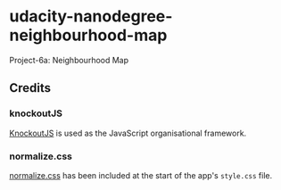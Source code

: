 # udacity-nanodegree-neighbourhood-map
Project-6a: Neighbourhood Map

## Credits

### knockoutJS

[KnockoutJS](http://knockoutjs.com/index.html) is used as the JavaScript 
organisational framework.

### normalize.css

[normalize.css](http://necolas.github.io/normalize.css/) has been included 
at the start of the app's `style.css` file.


